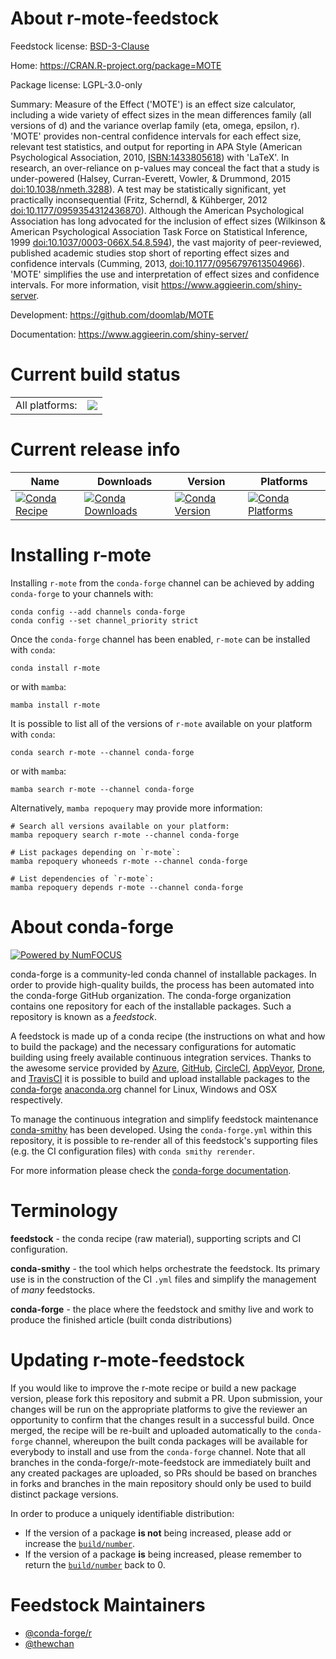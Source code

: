 About r-mote-feedstock
======================

Feedstock license: [BSD-3-Clause](https://github.com/conda-forge/r-mote-feedstock/blob/main/LICENSE.txt)

Home: https://CRAN.R-project.org/package=MOTE

Package license: LGPL-3.0-only

Summary: Measure of the Effect ('MOTE') is an effect size calculator, including a wide variety of effect sizes in the mean differences family (all versions of d) and the variance overlap family (eta, omega, epsilon, r). 'MOTE' provides non-central confidence intervals for each effect size, relevant test statistics, and output for reporting in APA Style (American Psychological Association, 2010, <ISBN:1433805618>) with 'LaTeX'. In research, an over-reliance on p-values may conceal the fact that a study is under-powered (Halsey, Curran-Everett, Vowler, & Drummond, 2015 <doi:10.1038/nmeth.3288>). A test may be statistically significant, yet practically inconsequential (Fritz, Scherndl, & Kühberger, 2012 <doi:10.1177/0959354312436870>). Although the American Psychological Association has long advocated for the inclusion of effect sizes (Wilkinson & American Psychological Association Task Force on Statistical Inference, 1999 <doi:10.1037/0003-066X.54.8.594>), the vast majority of peer-reviewed, published academic studies stop short of reporting effect sizes and confidence intervals (Cumming, 2013, <doi:10.1177/0956797613504966>). 'MOTE' simplifies the use and interpretation of effect sizes and confidence intervals. For more information, visit <https://www.aggieerin.com/shiny-server>.

Development: https://github.com/doomlab/MOTE

Documentation: https://www.aggieerin.com/shiny-server/

Current build status
====================


<table><tr><td>All platforms:</td>
    <td>
      <a href="https://dev.azure.com/conda-forge/feedstock-builds/_build/latest?definitionId=17218&branchName=main">
        <img src="https://dev.azure.com/conda-forge/feedstock-builds/_apis/build/status/r-mote-feedstock?branchName=main">
      </a>
    </td>
  </tr>
</table>

Current release info
====================

| Name | Downloads | Version | Platforms |
| --- | --- | --- | --- |
| [![Conda Recipe](https://img.shields.io/badge/recipe-r--mote-green.svg)](https://anaconda.org/conda-forge/r-mote) | [![Conda Downloads](https://img.shields.io/conda/dn/conda-forge/r-mote.svg)](https://anaconda.org/conda-forge/r-mote) | [![Conda Version](https://img.shields.io/conda/vn/conda-forge/r-mote.svg)](https://anaconda.org/conda-forge/r-mote) | [![Conda Platforms](https://img.shields.io/conda/pn/conda-forge/r-mote.svg)](https://anaconda.org/conda-forge/r-mote) |

Installing r-mote
=================

Installing `r-mote` from the `conda-forge` channel can be achieved by adding `conda-forge` to your channels with:

```
conda config --add channels conda-forge
conda config --set channel_priority strict
```

Once the `conda-forge` channel has been enabled, `r-mote` can be installed with `conda`:

```
conda install r-mote
```

or with `mamba`:

```
mamba install r-mote
```

It is possible to list all of the versions of `r-mote` available on your platform with `conda`:

```
conda search r-mote --channel conda-forge
```

or with `mamba`:

```
mamba search r-mote --channel conda-forge
```

Alternatively, `mamba repoquery` may provide more information:

```
# Search all versions available on your platform:
mamba repoquery search r-mote --channel conda-forge

# List packages depending on `r-mote`:
mamba repoquery whoneeds r-mote --channel conda-forge

# List dependencies of `r-mote`:
mamba repoquery depends r-mote --channel conda-forge
```


About conda-forge
=================

[![Powered by
NumFOCUS](https://img.shields.io/badge/powered%20by-NumFOCUS-orange.svg?style=flat&colorA=E1523D&colorB=007D8A)](https://numfocus.org)

conda-forge is a community-led conda channel of installable packages.
In order to provide high-quality builds, the process has been automated into the
conda-forge GitHub organization. The conda-forge organization contains one repository
for each of the installable packages. Such a repository is known as a *feedstock*.

A feedstock is made up of a conda recipe (the instructions on what and how to build
the package) and the necessary configurations for automatic building using freely
available continuous integration services. Thanks to the awesome service provided by
[Azure](https://azure.microsoft.com/en-us/services/devops/), [GitHub](https://github.com/),
[CircleCI](https://circleci.com/), [AppVeyor](https://www.appveyor.com/),
[Drone](https://cloud.drone.io/welcome), and [TravisCI](https://travis-ci.com/)
it is possible to build and upload installable packages to the
[conda-forge](https://anaconda.org/conda-forge) [anaconda.org](https://anaconda.org/)
channel for Linux, Windows and OSX respectively.

To manage the continuous integration and simplify feedstock maintenance
[conda-smithy](https://github.com/conda-forge/conda-smithy) has been developed.
Using the ``conda-forge.yml`` within this repository, it is possible to re-render all of
this feedstock's supporting files (e.g. the CI configuration files) with ``conda smithy rerender``.

For more information please check the [conda-forge documentation](https://conda-forge.org/docs/).

Terminology
===========

**feedstock** - the conda recipe (raw material), supporting scripts and CI configuration.

**conda-smithy** - the tool which helps orchestrate the feedstock.
                   Its primary use is in the construction of the CI ``.yml`` files
                   and simplify the management of *many* feedstocks.

**conda-forge** - the place where the feedstock and smithy live and work to
                  produce the finished article (built conda distributions)


Updating r-mote-feedstock
=========================

If you would like to improve the r-mote recipe or build a new
package version, please fork this repository and submit a PR. Upon submission,
your changes will be run on the appropriate platforms to give the reviewer an
opportunity to confirm that the changes result in a successful build. Once
merged, the recipe will be re-built and uploaded automatically to the
`conda-forge` channel, whereupon the built conda packages will be available for
everybody to install and use from the `conda-forge` channel.
Note that all branches in the conda-forge/r-mote-feedstock are
immediately built and any created packages are uploaded, so PRs should be based
on branches in forks and branches in the main repository should only be used to
build distinct package versions.

In order to produce a uniquely identifiable distribution:
 * If the version of a package **is not** being increased, please add or increase
   the [``build/number``](https://docs.conda.io/projects/conda-build/en/latest/resources/define-metadata.html#build-number-and-string).
 * If the version of a package **is** being increased, please remember to return
   the [``build/number``](https://docs.conda.io/projects/conda-build/en/latest/resources/define-metadata.html#build-number-and-string)
   back to 0.

Feedstock Maintainers
=====================

* [@conda-forge/r](https://github.com/orgs/conda-forge/teams/r/)
* [@thewchan](https://github.com/thewchan/)

